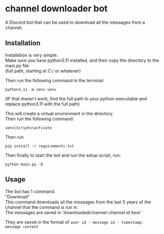 # channel downloader bot
A Discord bot that can be used to download all the messages from a channel.

## Installation
Installation is very simple.<br>
Make sure you have python3.11 installed, and then copy the directory to the main.py file<br>
(full path, starting at C:/ or whatever)

Then run the following command in the terminal:
```
python3.11 -m venv venv
```
(IF that doesn't work, find the full path to your python executable and replace python3.11 with the full path)<br>

This will create a virtual environment in the directory.<br>
Then run the following command:
```
venv\Scripts\activate
```
Then run
```
pip install -r requirements.txt
```
Then finally to start the bot and run the setup script, run:
```
python main.py -O
```

## Usage
The bot has 1 command.<br>
"Download"<br>
This command downloads all the messages from the last 5 years of the channel that the command is run in.<br>
The messages are saved in 'downloaded/channel-*channel id here*'

They are saved in the format of `user id - message id - timestamp: message content`<br>